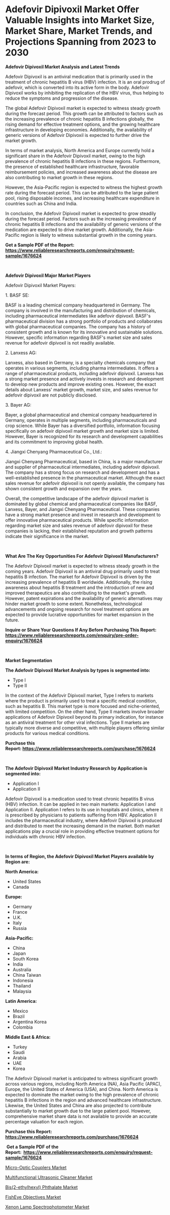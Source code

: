 <p><h1>Adefovir Dipivoxil Market Offer Valuable Insights into Market Size, Market Share, Market Trends, and Projections Spanning from 2023 to 2030</h1></p><p><strong>Adefovir Dipivoxil Market Analysis and Latest Trends</strong></p>
<p><p>Adefovir Dipivoxil is an antiviral medication that is primarily used in the treatment of chronic hepatitis B virus (HBV) infection. It is an oral prodrug of adefovir, which is converted into its active form in the body. Adefovir Dipivoxil works by inhibiting the replication of the HBV virus, thus helping to reduce the symptoms and progression of the disease.</p><p>The global Adefovir Dipivoxil market is expected to witness steady growth during the forecast period. This growth can be attributed to factors such as the increasing prevalence of chronic hepatitis B infections globally, the rising demand for effective treatment options, and the growing healthcare infrastructure in developing economies. Additionally, the availability of generic versions of Adefovir Dipivoxil is expected to further drive the market growth.</p><p>In terms of market analysis, North America and Europe currently hold a significant share in the Adefovir Dipivoxil market, owing to the high prevalence of chronic hepatitis B infections in these regions. Furthermore, the presence of established healthcare infrastructure, favorable reimbursement policies, and increased awareness about the disease are also contributing to market growth in these regions.</p><p>However, the Asia-Pacific region is expected to witness the highest growth rate during the forecast period. This can be attributed to the large patient pool, rising disposable incomes, and increasing healthcare expenditure in countries such as China and India.</p><p>In conclusion, the Adefovir Dipivoxil market is expected to grow steadily during the forecast period. Factors such as the increasing prevalence of chronic hepatitis B infections and the availability of generic versions of the medication are expected to drive market growth. Additionally, the Asia-Pacific region is likely to witness substantial growth in the coming years.</p></p>
<p><strong>Get a Sample PDF of the Report:&nbsp; <a href="https://www.reliableresearchreports.com/enquiry/request-sample/1676624">https://www.reliableresearchreports.com/enquiry/request-sample/1676624</a></strong></p>
<p>&nbsp;</p>
<p><strong>Adefovir Dipivoxil Major Market Players</strong></p>
<p><p>Adefovir Dipivoxil Market Players:</p><p>1. BASF SE:</p><p>BASF is a leading chemical company headquartered in Germany. The company is involved in the manufacturing and distribution of chemicals, including pharmaceutical intermediates like adefovir dipivoxil. BASF's pharmaceutical division has a strong portfolio of products and collaborates with global pharmaceutical companies. The company has a history of consistent growth and is known for its innovative and sustainable solutions. However, specific information regarding BASF's market size and sales revenue for adefovir dipivoxil is not readily available.</p><p>2. Lanxess AG:</p><p>Lanxess, also based in Germany, is a specialty chemicals company that operates in various segments, including pharma intermediates. It offers a range of pharmaceutical products, including adefovir dipivoxil. Lanxess has a strong market presence and actively invests in research and development to develop new products and improve existing ones. However, the exact details about Lanxess' market growth, market size, and sales revenue for adefovir dipivoxil are not publicly disclosed.</p><p>3. Bayer AG:</p><p>Bayer, a global pharmaceutical and chemical company headquartered in Germany, operates in multiple segments, including pharmaceuticals and crop science. While Bayer has a diversified portfolio, information focusing specifically on adefovir dipivoxil market growth and market size is limited. However, Bayer is recognized for its research and development capabilities and its commitment to improving global health.</p><p>4. Jiangxi Chenyang Pharmaceutical Co., Ltd.:</p><p>Jiangxi Chenyang Pharmaceutical, based in China, is a major manufacturer and supplier of pharmaceutical intermediates, including adefovir dipivoxil. The company has a strong focus on research and development and has a well-established presence in the pharmaceutical market. Although the exact sales revenue for adefovir dipivoxil is not openly available, the company has shown consistent growth and expansion over the years.</p><p>Overall, the competitive landscape of the adefovir dipivoxil market is dominated by global chemical and pharmaceutical companies like BASF, Lanxess, Bayer, and Jiangxi Chenyang Pharmaceutical. These companies have a strong market presence and invest in research and development to offer innovative pharmaceutical products. While specific information regarding market size and sales revenue of adefovir dipivoxil for these companies is lacking, their established reputation and growth patterns indicate their significance in the market.</p></p>
<p>&nbsp;</p>
<p><strong>What Are The Key Opportunities For Adefovir Dipivoxil Manufacturers?</strong></p>
<p><p>The Adefovir Dipivoxil market is expected to witness steady growth in the coming years. Adefovir Dipivoxil is an antiviral drug primarily used to treat hepatitis B infection. The market for Adefovir Dipivoxil is driven by the increasing prevalence of hepatitis B worldwide. Additionally, the rising awareness about hepatitis B treatment and the introduction of new and improved therapeutics are also contributing to the market's growth. However, patent expirations and the availability of generic alternatives may hinder market growth to some extent. Nonetheless, technological advancements and ongoing research for novel treatment options are expected to provide lucrative opportunities for market expansion in the future.</p></p>
<p><strong>Inquire or Share Your Questions If Any Before Purchasing This Report: <a href="https://www.reliableresearchreports.com/enquiry/pre-order-enquiry/1676624">https://www.reliableresearchreports.com/enquiry/pre-order-enquiry/1676624</a></strong></p>
<p>&nbsp;</p>
<p><strong>Market Segmentation</strong></p>
<p><strong>The Adefovir Dipivoxil Market Analysis by types is segmented into:</strong></p>
<p><ul><li>Type I</li><li>Type II</li></ul></p>
<p><p>In the context of the Adefovir Dipivoxil market, Type I refers to markets where the product is primarily used to treat a specific medical condition, such as hepatitis B. This market type is more focused and niche-oriented, with limited competition. On the other hand, Type II markets involve broader applications of Adefovir Dipivoxil beyond its primary indication, for instance as an antiviral treatment for other viral infections. Type II markets are typically more diverse and competitive, with multiple players offering similar products for various medical conditions.</p></p>
<p><strong>Purchase this Report:&nbsp;<a href="https://www.reliableresearchreports.com/purchase/1676624">https://www.reliableresearchreports.com/purchase/1676624</a></strong></p>
<p>&nbsp;</p>
<p><strong>The Adefovir Dipivoxil Market Industry Research by Application is segmented into:</strong></p>
<p><ul><li>Application I</li><li>Application II</li></ul></p>
<p><p>Adefovir Dipivoxil is a medication used to treat chronic hepatitis B virus (HBV) infection. It can be applied in two main markets: Application I and Application II. Application I refers to its use in hospitals and clinics, where it is prescribed by physicians to patients suffering from HBV. Application II includes the pharmaceutical industry, where Adefovir Dipivoxil is produced and distributed to meet the increasing demand in the market. Both market applications play a crucial role in providing effective treatment options for individuals with chronic HBV infection.</p></p>
<p>&nbsp;</p>
<p><strong>In terms of Region, the Adefovir Dipivoxil Market Players available by Region are:</strong></p>
<p>
    <p> <strong> North America: </strong>
        <ul>
            <li>United States</li>
            <li>Canada</li>
        </ul>
        </p> 
    <p> <strong> Europe: </strong>
        <ul>
            <li>Germany</li>
            <li>France</li>
            <li>U.K.</li>
            <li>Italy</li>
            <li>Russia</li>
        </ul>
        </p> 
    <p> <strong> Asia-Pacific: </strong>
        <ul>
            <li>China</li>
            <li>Japan</li>
            <li>South Korea</li>
            <li>India</li>
            <li>Australia</li>
            <li>China Taiwan</li>
            <li>Indonesia</li>
            <li>Thailand</li>
            <li>Malaysia</li>
        </ul>
        </p> 
    <p> <strong> Latin America: </strong>
        <ul>
            <li>Mexico</li>
            <li>Brazil</li>
            <li>Argentina Korea</li>
            <li>Colombia</li>
        </ul>
        </p> 
    <p> <strong> Middle East & Africa: </strong>
        <ul>
            <li>Turkey</li>
            <li>Saudi</li>
            <li>Arabia</li>
            <li>UAE</li>
            <li>Korea</li>
        </ul>
    </p>
    </p>
<p><p>The Adefovir Dipivoxil market is anticipated to witness significant growth across various regions, including North America (NA), Asia Pacific (APAC), Europe, the United States of America (USA), and China. North America is expected to dominate the market owing to the high prevalence of chronic hepatitis B infections in the region and advanced healthcare infrastructure. Likewise, the United States and China are also projected to contribute substantially to market growth due to the large patient pool. However, comprehensive market share data is not available to provide an accurate percentage valuation for each region.</p></p>
<p><strong>Purchase this Report: <a href="https://www.reliableresearchreports.com/purchase/1676624">https://www.reliableresearchreports.com/purchase/1676624</a></strong></p>
<p>&nbsp;<strong>Get a Sample PDF of the Report:&nbsp;&nbsp;<a href="https://www.reliableresearchreports.com/enquiry/request-sample/1676624">https://www.reliableresearchreports.com/enquiry/request-sample/1676624</a></strong></p>
<p><strong></strong></p>
<p><p><a href="https://www.linkedin.com/pulse/micro-optic-couplers-market-size-2023-2030-global-industrial/">Micro-Optic Couplers Market</a></p><p><a href="https://medium.com/@donnakelly19891/multifunctional-ultrasonic-cleaner-market-size-growth-forecast-2023-2030-26aea30bfa51">Multifunctional Ultrasonic Cleaner Market</a></p><p><a href="https://github.com/ChiragRP21/Market-Research-Report-List-1/blob/main/bis2-ethylhexyl-phthalate-market.md">Bis(2-ethylhexyl) Phthalate Market</a></p><p><a href="https://www.linkedin.com/pulse/fisheye-objectives-market-size-share-global-analysis-report/">FishEye Objectives Market</a></p><p><a href="https://medium.com/@carolhunter1939/xenon-lamp-spectrophotometer-market-size-growth-forecast-2023-2030-2f3d7523648a">Xenon Lamp Spectrophotometer Market</a></p></p>